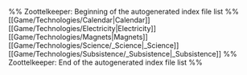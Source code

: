 %% Zoottelkeeper: Beginning of the autogenerated index file list  %%
 [[Game/Technologies/Calendar|Calendar]]
 [[Game/Technologies/Electricity|Electricity]]
 [[Game/Technologies/Magnets|Magnets]]
 [[Game/Technologies/Science/_Science|_Science]]
 [[Game/Technologies/Subsistence/_Subsistence|_Subsistence]]
%% Zoottelkeeper: End of the autogenerated index file list  %%
